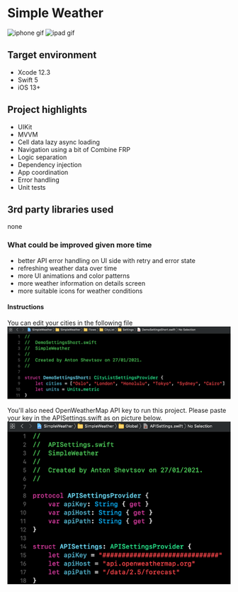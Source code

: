 # Simple Weather

![iphone gif](iphone-demo.gif) ![ipad gif](ipad-demo.gif)

## Target environment
- Xcode 12.3
- Swift 5
- iOS 13+

## Project highlights
- UIKit
- MVVM
- Cell data lazy async loading
- Navigation using a bit of Combine FRP
- Logic separation
- Dependency injection
- App coordination
- Error handling
- Unit tests

## 3rd party libraries used
none

### What could be improved given more time
- better API error handling on UI side with retry and error state
- refreshing weather data over time
- more UI animations and color patterns
- more weather information on details screen
- more suitable icons for weather conditions

#### Instructions
You can edit your cities in the following file
![cities file](cities.png)

You'll also need OpenWeatherMap API key to run this project.
Please paste your key in the APISettings.swift as on picture below.
![api settings](apisettings.png)
